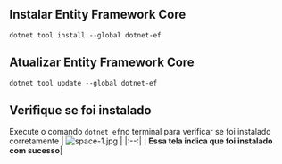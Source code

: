 ## Instalar Entity Framework Core
```dotnet tool install --global dotnet-ef```

## Atualizar Entity Framework Core
```dotnet tool update --global dotnet-ef```

## Verifique se foi instalado
Execute o comando ```dotnet ef```no terminal para verificar se foi instalado corretamente
| ![space-1.jpg](/Assets/terminal1.png) |
|:--:|
| <b>Essa tela indica que foi instalado com sucesso</b>|